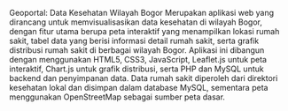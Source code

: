 Geoportal: Data Kesehatan Wilayah Bogor 
Merupakan aplikasi web yang dirancang untuk memvisualisasikan data kesehatan di wilayah Bogor, dengan fitur utama berupa peta interaktif yang menampilkan lokasi rumah sakit, tabel data yang berisi informasi detail rumah sakit, serta grafik distribusi rumah sakit di berbagai wilayah Bogor. Aplikasi ini dibangun dengan menggunakan HTML5, CSS3, JavaScript, Leaflet.js untuk peta interaktif, Chart.js untuk grafik distribusi, serta PHP dan MySQL untuk backend dan penyimpanan data. Data rumah sakit diperoleh dari direktori kesehatan lokal dan disimpan dalam database MySQL, sementara peta menggunakan OpenStreetMap sebagai sumber peta dasar.
